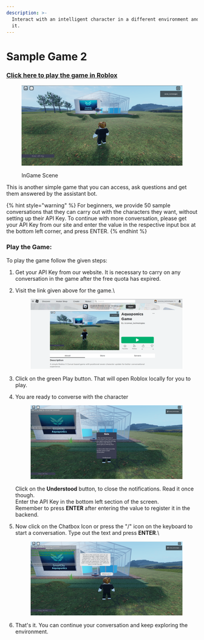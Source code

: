 ```yaml
---
description: >-
  Interact with an intelligent character in a different environment and explore
  it.
---
```


# Sample Game 2

### [Click here to play the game in Roblox](https://www.roblox.com/games/11390008146/Aquaponics-Game)

<figure><img src="../../../.gitbook/assets/aqua_ss1.png" alt=""><figcaption><p>InGame Scene</p></figcaption></figure>

This is another simple game that you can access, ask questions and get them answered by the assistant bot.

{% hint style="warning" %}
For beginners, we provide 50 sample conversations that they can carry out with the characters they want, without setting up their API Key. To continue with more conversation, please get your API Key from our site and enter the value in the respective input box at the bottom left corner, and press ENTER.
{% endhint %}

### Play the Game:

To play the game follow the given steps:

1. Get your API Key from our website. It is necessary to carry on any conversation in the game after the free quota has expired.
2.  Visit the link given above for the game.\


    <figure><img src="../../../.gitbook/assets/aqua_ss2.png" alt=""><figcaption></figcaption></figure>
3. Click on the green Play button. That will open Roblox locally for you to play.
4.  You are ready to converse with the character

    <figure><img src="../../../.gitbook/assets/aqua_ss3.png" alt=""><figcaption></figcaption></figure>

    Click on the **Understood** button, to close the notifications. Read it once though.\
    Enter the API Key in the bottom left section of the screen.\
    Remember to press **ENTER** after entering the value to register it in the backend.
5.  Now click on the Chatbox Icon or press the "/" icon on the keyboard to start a conversation. Type out the text and press **ENTER**.\


    <figure><img src="../../../.gitbook/assets/aqua_ss4.png" alt=""><figcaption></figcaption></figure>
6. That's it. You can continue your conversation and keep exploring the environment.
